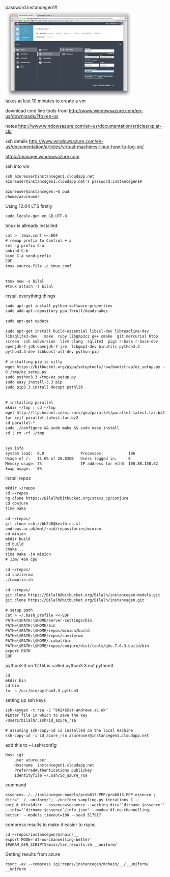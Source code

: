 <style type="text/css">
img {
  text-align: center;
  max-width: 400px;
  display: block;
}
</style>


password:instancegen1#
![setup](Screen%20Shot%202014-02-10%20at%2020.18.52.png)
takes at lest 10 minutes to create a vm

download cmd line tools from
http://www.windowsazure.com/en-us/downloads/?fb=en-us

notes
http://www.windowsazure.com/en-us/documentation/articles/xplat-cli/

ssh details
http://www.windowsazure.com/en-us/documentation/articles/virtual-machines-linux-how-to-log-on/

https://manage.windowsazure.com

ssh into vm

	ssh azureuser@instancegen1.cloudapp.net
	azureuser@instancegen1.cloudapp.net's password:instancegen1#

	azureuser@instancegen:~$ pwd
	/home/azureuser


Using 12.04 LTS firstly

	sudo locale-gen en_GB.UTF-8


tmux is allready installed:

	cat > .tmux.conf <<-EOF
	# remap prefix to Control + a
	set -g prefix C-a
	unbind C-b
	bind C-a send-prefix
	EOF
	tmux source-file ~/.tmux.conf


	tmux new -s bilal
	#tmux attach -t bilal

install everything things

	sudo apt-get install python-software-properties
	sudo add-apt-repository ppa:fkrull/deadsnakes

	sudo apt-get update

	sudo apt-get install build-essential libssl-dev libreadline-dev libsqlite3-dev   make  ruby libgmp3c2 g++ cmake  git mercurial htop screen  zsh subversion  llvm clang  sqlite3  pigz r-base r-base-dev  openjdk-7-jdk openjdk-7-jre  libgmp3-dev binutils python3.3  python3.3-dev libboost-all-dev python-pip

	# installing pip is silly
	wget https://bitbucket.org/pypa/setuptools/raw/bootstrap/ez_setup.py -O /tmp/ez_setup.py
	sudo python3.3 /tmp/ez_setup.py
	sudo easy_install-3.3 pip
	sudo pip3.3 install docopt pathlib


	# installing parallel
	mkdir ~/tmp ; cd ~/tmp
	wget http://ftp.heanet.ie/mirrors/gnu/parallel/parallel-latest.tar.bz2
	tar xvjf parallel-latest.tar.bz2
	cd parallel-*
	sudo ./configure && sudo make && sudo make install
	cd ; rm -rf ~/tmp


	sys info
	System load:  0.0                Processes:           106
	Usage of /:   11.6% of 28.83GB   Users logged in:     0
	Memory usage: 4%                 IP address for eth0: 100.88.150.62
	Swap usage:   0%


install repos


	mkdir ~/repos
	cd ~/repos
	hg clone https://Bilalh@bitbucket.org/stacs_cp/conjure
	cd conjure
	time make

	cd ~/repos/
	git clone ssh://bh246@keith.cs.st-andrews.ac.uk/mnt/raid/repositories/minion
	cd minion
	mkdir build
	cd build
	cmake ..
	time make -j4 minion
	# 13m/ 46m cpu

	cd ~/repos/
	cd savilerow
	./complie.sh

	cd ~/repos/
	git clone https://Bilalh@bitbucket.org/Bilalh/instancegen-models.git
	git clone https://Bilalh@bitbucket.org/Bilalh/instancegen.git

	# setup path
	cat > ~/.bash_profile <<-EOF
	PATH=\$PATH:\$HOME/server-settings/bin
	PATH=\$PATH:\$HOME/bin
	PATH=\$PATH:\$HOME/repos/minion/build
	PATH=\$PATH:\$HOME/repos/savilerow
	PATH=\$PATH:\$HOME/.cabal/bin
	PATH=\$PATH:\$HOME/repos/conjure/dist/tools/ghc-7.6.3-build/bin
	export PATH
	EOF


python3.3 on 12.04  is called python3.3 not python3

	cd
	mkdir bin
	cd bin
	ln -s /usr/bin/python3.3 python3


setting up ssh keys

	ssh-keygen -t rsa -C "bh246@st-andrews.ac.uk"
	#Enter file in which to save the key
	/Users/bilalh/.ssh/id_azure_rsa

	# assuming ssh-copy-id is installed on the local machine
	ssh-copy-id -i id_azure_rsa azureuser@instancegen1.cloudapp.net

add this to ~/.ssh/config

	Host ig1
		user azureuser
		Hostname  instancegen1.cloudapp.net
		PreferredAuthentications publickey
		Identityfile ~/.ssh/id_azure_rsa


command

	essence=../../instancegen-models/prob013-PPP/prob013-PPP.essence ; dirr="__/__uniform/"; ./uniform_sampling.py iterations 1 --output_dir=$dirr --essence=$essence --working_dir="`dirname $essence`" --info="`dirname $essence`/info.json" --mode='df-no-channelling-better' --models_timeout=100 --seed 517917

compress results to make it easier to rsync

	cd ~/repos/instancegen/mchain/__
	export MODE='df-no-channelling-better'
	$PARAM_GEN_SCRIPTS/misc/tar_results.sh __uniform/

Getting results from azure

	rsync -av --compress ig1:repos/instancegen/mchain/__/__uniform/  __uniform

